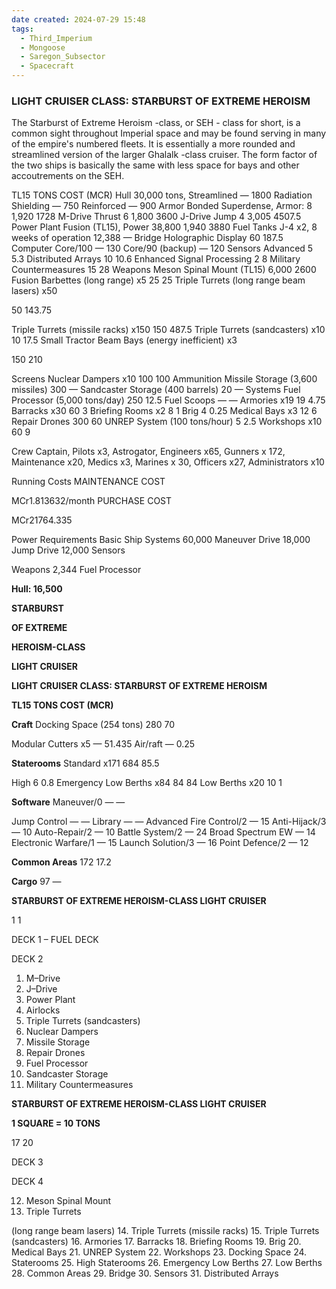 ```yaml
---
date created: 2024-07-29 15:48
tags:
  - Third_Imperium
  - Mongoose
  - Saregon_Subsector
  - Spacecraft
---
```


### LIGHT CRUISER CLASS: STARBURST OF EXTREME HEROISM

The Starburst of Extreme Heroism -class, or SEH - class for short, is a common sight throughout Imperial space and may be found serving in many of the empire's numbered fleets. It is essentially a more rounded and streamlined version of the larger Ghalalk -class cruiser. The form factor of the two ships is basically the same with less space for bays and other accoutrements on the SEH.

TL15 TONS COST (MCR)
Hull 30,000 tons, Streamlined — 1800
Radiation Shielding — 750
Reinforced — 900
Armor Bonded Superdense, Armor: 8 1,920 1728
M-Drive Thrust 6 1,800 3600
J-Drive Jump 4 3,005 4507.5
Power Plant Fusion (TL15), Power 38,800 1,940 3880
Fuel Tanks J-4 x2, 8 weeks of operation 12,388 —
Bridge Holographic Display 60 187.5
Computer Core/100 — 130
Core/90 (backup) — 120
Sensors Advanced 5 5.3
Distributed Arrays 10 10.6
Enhanced Signal Processing 2 8
Military Countermeasures 15 28
Weapons Meson Spinal Mount (TL15) 6,000 2600
Fusion Barbettes (long range) x5 25 25
Triple Turrets (long range beam
lasers) x50

50 143.75

Triple Turrets (missile racks) x150 150 487.5
Triple Turrets (sandcasters) x10 10 17.5
Small Tractor Beam Bays (energy
inefficient) x3

150 210

Screens Nuclear Dampers x10 100 100
Ammunition Missile Storage (3,600 missiles) 300 —
Sandcaster Storage (400 barrels) 20 —
Systems Fuel Processor (5,000 tons/day) 250 12.5
Fuel Scoops — —
Armories x19 19 4.75
Barracks x30 60 3
Briefing Rooms x2 8 1
Brig 4 0.25
Medical Bays x3 12 6
Repair Drones 300 60
UNREP System (100 tons/hour) 5 2.5
Workshops x10 60 9

Crew
Captain, Pilots x3,
Astrogator, Engineers
x65, Gunners x 172,
Maintenance x20,
Medics x3, Marines
x 30, Officers x27,
Administrators x10

Running Costs
MAINTENANCE COST


MCr1.813632/month
PURCHASE COST


MCr21764.335

Power Requirements
Basic Ship Systems
60,000
Maneuver Drive
18,000
Jump Drive
12,000
Sensors

Weapons
2,344
Fuel Processor

**Hull: 16,500**

**STARBURST**

**OF EXTREME**

**HEROISM-CLASS**

**LIGHT CRUISER**

**LIGHT CRUISER CLASS: STARBURST OF EXTREME HEROISM**

**TL15 TONS COST (MCR)**

**Craft** Docking Space (254 tons) 280 70

Modular Cutters x5 — 51.435
Air/raft — 0.25

**Staterooms** Standard x171 684 85.5

High 6 0.8
Emergency Low Berths x84 84 84
Low Berths x20 10 1

**Software** Maneuver/0 — —

Jump Control — —
Library — —
Advanced Fire Control/2 — 15
Anti-Hijack/3 — 10
Auto-Repair/2 — 10
Battle System/2 — 24
Broad Spectrum EW — 14
Electronic Warfare/1 — 15
Launch Solution/3 — 16
Point Defence/2 — 12

**Common Areas** 172 17.2

**Cargo** 97 —

**STARBURST OF EXTREME HEROISM-CLASS LIGHT CRUISER**

1 1

DECK 1 – FUEL DECK

DECK 2

1. M–Drive
2. J–Drive
3. Power Plant
4. Airlocks
5. Triple Turrets (sandcasters)
6. Nuclear Dampers
7. Missile Storage
8. Repair Drones
9. Fuel Processor
10. Sandcaster Storage
11. Military Countermeasures

**STARBURST OF EXTREME HEROISM-CLASS LIGHT CRUISER**

**1 SQUARE = 10 TONS**

17 20

DECK 3

DECK 4

12. Meson Spinal Mount
13. Triple Turrets

(long range beam lasers)
14. Triple Turrets (missile racks)
15. Triple Turrets (sandcasters)
16. Armories
17. Barracks
18. Briefing Rooms
19. Brig
20. Medical Bays
21. UNREP System
22. Workshops
23. Docking Space
24. Staterooms
25. High Staterooms
26. Emergency Low Berths
27. Low Berths
28. Common Areas
29. Bridge
30. Sensors
31. Distributed Arrays
